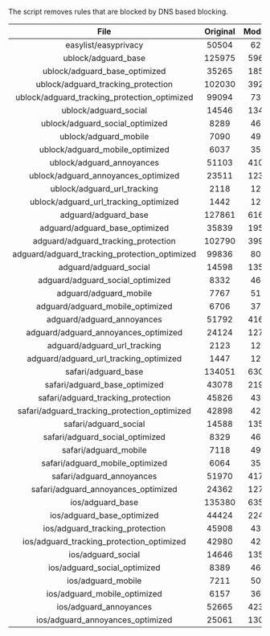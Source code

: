 The script removes rules that are blocked by DNS based blocking.


| File | Original | Modified |
|:----:|:-----:|:-----:|
| easylist/easyprivacy | 50504 | 6214 |
| ublock/adguard_base | 125975 | 59645 |
| ublock/adguard_base_optimized | 35265 | 18521 |
| ublock/adguard_tracking_protection | 102030 | 39284 |
| ublock/adguard_tracking_protection_optimized | 99094 | 7312 |
| ublock/adguard_social | 14546 | 13476 |
| ublock/adguard_social_optimized | 8289 | 4609 |
| ublock/adguard_mobile | 7090 | 4954 |
| ublock/adguard_mobile_optimized | 6037 | 3539 |
| ublock/adguard_annoyances | 51103 | 41063 |
| ublock/adguard_annoyances_optimized | 23511 | 12381 |
| ublock/adguard_url_tracking | 2118 | 1257 |
| ublock/adguard_url_tracking_optimized | 1442 | 1254 |
| adguard/adguard_base | 127861 | 61632 |
| adguard/adguard_base_optimized | 35839 | 19557 |
| adguard/adguard_tracking_protection | 102790 | 39990 |
| adguard/adguard_tracking_protection_optimized | 99836 | 8005 |
| adguard/adguard_social | 14598 | 13535 |
| adguard/adguard_social_optimized | 8332 | 4652 |
| adguard/adguard_mobile | 7767 | 5129 |
| adguard/adguard_mobile_optimized | 6706 | 3707 |
| adguard/adguard_annoyances | 51792 | 41686 |
| adguard/adguard_annoyances_optimized | 24124 | 12708 |
| adguard/adguard_url_tracking | 2123 | 1263 |
| adguard/adguard_url_tracking_optimized | 1447 | 1260 |
| safari/adguard_base | 134051 | 63074 |
| safari/adguard_base_optimized | 43078 | 21978 |
| safari/adguard_tracking_protection | 45826 | 4386 |
| safari/adguard_tracking_protection_optimized | 42898 | 4240 |
| safari/adguard_social | 14588 | 13519 |
| safari/adguard_social_optimized | 8329 | 4639 |
| safari/adguard_mobile | 7118 | 4989 |
| safari/adguard_mobile_optimized | 6064 | 3568 |
| safari/adguard_annoyances | 51970 | 41783 |
| safari/adguard_annoyances_optimized | 24362 | 12781 |
| ios/adguard_base | 135380 | 63592 |
| ios/adguard_base_optimized | 44424 | 22494 |
| ios/adguard_tracking_protection | 45908 | 4393 |
| ios/adguard_tracking_protection_optimized | 42980 | 4247 |
| ios/adguard_social | 14646 | 13550 |
| ios/adguard_social_optimized | 8389 | 4653 |
| ios/adguard_mobile | 7211 | 5030 |
| ios/adguard_mobile_optimized | 6157 | 3606 |
| ios/adguard_annoyances | 52665 | 42370 |
| ios/adguard_annoyances_optimized | 25061 | 13072 |